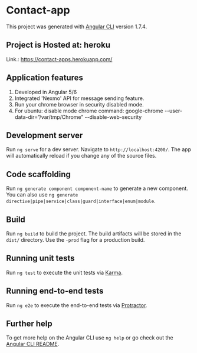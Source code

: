 # Contact-app

This project was generated with [Angular CLI](https://github.com/angular/angular-cli) version 1.7.4.

## Project is Hosted at: heroku

Link.: https://contact-apps.herokuapp.com/

## Application features

1) Developed in Angular 5/6
2) Integrated 'Nexmo' API for message sending feature.
3) Run your chrome browser in security disabled mode.
4) For ubuntu: disable mode chrome command: google-chrome --user-data-dir=”/var/tmp/Chrome” --disable-web-security

## Development server

Run `ng serve` for a dev server. Navigate to `http://localhost:4200/`. The app will automatically reload if you change any of the source files.

## Code scaffolding

Run `ng generate component component-name` to generate a new component. You can also use `ng generate directive|pipe|service|class|guard|interface|enum|module`.

## Build

Run `ng build` to build the project. The build artifacts will be stored in the `dist/` directory. Use the `-prod` flag for a production build.

## Running unit tests

Run `ng test` to execute the unit tests via [Karma](https://karma-runner.github.io).

## Running end-to-end tests

Run `ng e2e` to execute the end-to-end tests via [Protractor](http://www.protractortest.org/).

## Further help

To get more help on the Angular CLI use `ng help` or go check out the [Angular CLI README](https://github.com/angular/angular-cli/blob/master/README.md).
